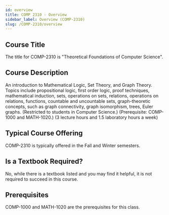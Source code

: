 ```yaml
---
id: overview
title: COMP 2310 - Overview
sidebar_label: Overview (COMP-2310)
slug: /COMP-2310/overview
---
```


## Course Title

The title for COMP-2310 is "Theoretical Foundations of Computer Science".

## Course Description

An introduction to Mathematical Logic, Set Theory, and Graph Theory. Topics include propositional logic, first order logic, proof techniques, mathematical induction, sets, operations on sets, relations, operations on relations, functions, countable and uncountable sets, graph-theoretic concepts, such as graph connectivity, graph isomorphism, trees, Euler graphs. (Restricted to students in Computer Science.) (Prerequisite: COMP-1000 and MATH-1020.) (3 lecture hours and 1.5 laboratory hours a week)

## Typical Course Offering

COMP-2310 is typically offered in the Fall and Winter semesters.

## Is a Textbook Required?

No, while there is a textbook listed and you may find it helpful, it is not required to succeed in this course.

## Prerequisites

COMP-1000 and MATH-1020 are the prerequisites for this class.

